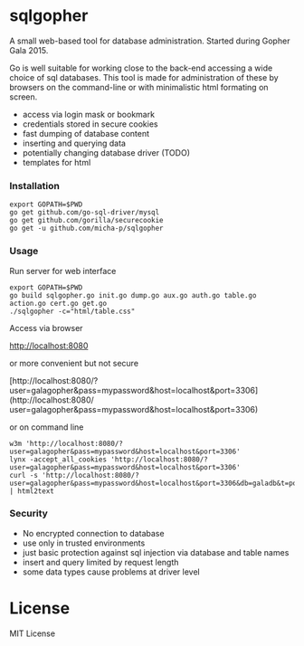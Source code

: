 # sqlgopher

A small web-based tool for database administration. Started during Gopher Gala 2015.


Go is well suitable for working close to the back-end accessing a wide choice of sql databases. 
This tool is made for administration of these by browsers on the command-line or with minimalistic html formating on screen.

- access via login mask or bookmark
- credentials stored in secure cookies
- fast dumping of database content
- inserting and querying data
- potentially changing database driver (TODO)
- templates for html

### Installation

    export GOPATH=$PWD
    go get github.com/go-sql-driver/mysql
    go get github.com/gorilla/securecookie
    go get -u github.com/micha-p/sqlgopher

### Usage

Run server for web interface

    export GOPATH=$PWD
    go build sqlgopher.go init.go dump.go aux.go auth.go table.go action.go cert.go get.go
    ./sqlgopher -c="html/table.css"

Access via browser

   [http://localhost:8080](http://localhost:8080)

or more convenient but not secure

   [http://localhost:8080/?user=galagopher&pass=mypassword&host=localhost&port=3306](http://localhost:8080/     user=galagopher&pass=mypassword&host=localhost&port=3306)

or on command line

    w3m 'http://localhost:8080/?user=galagopher&pass=mypassword&host=localhost&port=3306'
    lynx -accept_all_cookies 'http://localhost:8080/?user=galagopher&pass=mypassword&host=localhost&port=3306'
    curl -s 'http://localhost:8080/?user=galagopher&pass=mypassword&host=localhost&port=3306&db=galadb&t=posts' | html2text 

### Security

- No encrypted connection to database
- use only in trusted environments
- just basic protection against sql injection via database and table names
- insert and query limited by request length
- some data types cause problems at driver level

# License

MIT License
